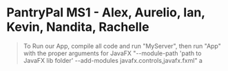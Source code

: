 # PantryPal MS1 - Alex, Aurelio, Ian, Kevin, Nandita, Rachelle
>To Run our App, compile all code and run "MyServer", then run "App" with the proper arguments for JavaFX "--module-path 'path to JavaFX lib folder' --add-modules javafx.controls,javafx.fxml" a
